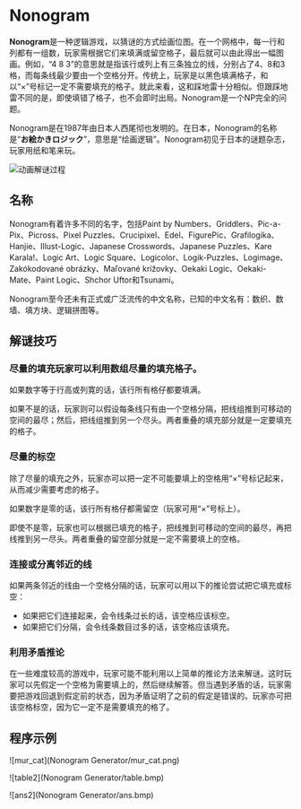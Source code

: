 # Nonogram

**Nonogram**是一种逻辑游戏，以猜谜的方式绘画位图。在一个网格中，每一行和列都有一组数，玩家需根据它们来填满或留空格子，最后就可以由此得出一幅图画。例如，“4 8 3”的意思就是指该行或列上有三条独立的线，分别占了4、8和3格，而每条线最少要由一个空格分开。传统上，玩家是以黑色填满格子，和以“×”号标记一定不需要填充的格子。就此来看，这和踩地雷十分相似。但跟踩地雷不同的是，即使填错了格子，也不会即时出局。Nonogram是一个NP完全的问题。

Nonogram是在1987年由日本人西尾彻也发明的。在日本，Nonogram的名称是“**お絵かきロジック**”，意思是“绘画逻辑”。Nonogram初见于日本的谜题杂志，玩家用纸和笔来玩。

![动画解谜过程](https://i.loli.net/2020/09/26/o1fk2KSnNTAyILb.gif)

## 名称

Nonogram有着许多不同的名字，包括Paint by Numbers、Griddlers、Pic-a-Pix、Picross、Pixel Puzzles、Crucipixel、Edel、FigurePic、Grafilogika、Hanjie、Illust-Logic、Japanese Crosswords、Japanese Puzzles、Kare Karala!、Logic Art、Logic Square、Logicolor、Logik-Puzzles、Logimage、Zakókodované obrázky、Maľované krížovky、Oekaki Logic、Oekaki-Mate、Paint Logic、Shchor Uftor和Tsunami。

Nonogram至今还未有正式或广泛流传的中文名称，已知的中文名有：数织、数墙、填方块、逻辑拼图等。

## 解谜技巧

### 尽量的填充玩家可以利用数组尽量的填充格子。

如果数字等于行高或列寛的话，该行所有格仔都要填满。

如果不是的话，玩家则可以假设每条线只有由一个空格分隔，把线组推到可移动的空间的最尽；然后，把线组推到另一个尽头。两者重叠的填充部分就是一定要填充的格子。

### 尽量的标空

除了尽量的填充之外，玩家亦可以把一定不可能要填上的空格用“×”号标记起来，从而减少需要考虑的格子。

如果数字是零的话，该行所有格仔都需留空（玩家可用“×”号标上）。

即使不是零，玩家也可以根据已填充的格子，把线推到可移动的空间的最尽，再把线推到另一尽头。两者重叠的留空部分就是一定不需要填上的空格。

### 连接或分离邻近的线

如果两条邻近的线由一个空格分隔的话，玩家可以用以下的推论尝试把它填充或标空：

-   如果把它们连接起来，会令线条过长的话，该空格应该标空。
-   如果把它们分隔，会令线条数目过多的话，该空格应该填充。

### 利用矛盾推论

在一些难度较高的游戏中，玩家可能不能利用以上简单的推论方法来解谜。这时玩家可以先假定一个空格为需要填上的，然后继续解答。但当遇到矛盾的话，玩家需要把游戏回退到假定前的状态，因为矛盾证明了之前的假定是错误的。玩家亦可把该空格标空，因为它一定不是需要填充的格了。

## 程序示例

![mur_cat](Nonogram Generator/mur_cat.png)

![table2](Nonogram Generator/table.bmp)

![ans2](Nonogram Generator/ans.bmp)

